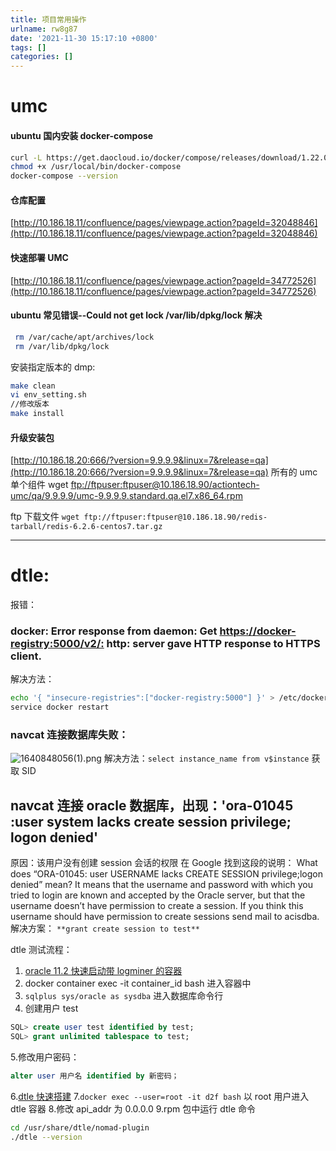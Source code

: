 ```yaml
---
title: 项目常用操作
urlname: rw8g87
date: '2021-11-30 15:17:10 +0800'
tags: []
categories: []
---
```


# umc

#### ubuntu 国内安装 docker-compose

```bash
curl -L https://get.daocloud.io/docker/compose/releases/download/1.22.0/docker-compose-`uname -s`-`uname -m` > /usr/local/bin/docker-compose
chmod +x /usr/local/bin/docker-compose
docker-compose --version
```

#### 仓库配置

[http://10.186.18.11/confluence/pages/viewpage.action?pageId=32048846](http://10.186.18.11/confluence/pages/viewpage.action?pageId=32048846)

#### 快速部署 UMC

[http://10.186.18.11/confluence/pages/viewpage.action?pageId=34772526](http://10.186.18.11/confluence/pages/viewpage.action?pageId=34772526)

#### ubuntu 常见错误--Could not get lock /var/lib/dpkg/lock 解决

```bash
 rm /var/cache/apt/archives/lock
 rm /var/lib/dpkg/lock
```

安装指定版本的 dmp:

```bash
make clean
vi env_setting.sh
//修改版本
make install
```

#### 升级安装包

[http://10.186.18.20:666/?version=9.9.9.9&linux=7&release=qa](http://10.186.18.20:666/?version=9.9.9.9&linux=7&release=qa) 所有的
umc 单个组件
wget [ftp://ftpuser:ftpuser@10.186.18.90/actiontech-umc/qa/9.9.9.9/umc-9.9.9.9.standard.qa.el7.x86_64.rpm](ftp://ftpuser:ftpuser@10.186.18.90/actiontech-umc/qa/9.9.9.9/umc-9.9.9.9.standard.qa.el7.x86_64.rpm)

ftp 下载文件
`wget ftp://ftpuser:ftpuser@10.186.18.90/redis-tarball/redis-6.2.6-centos7.tar.gz`

---

# dtle:

报错：

### docker: Error response from daemon: Get [https://docker-registry:5000/v2/:](https://docker-registry:5000/v2/:) http: server gave HTTP response to HTTPS client.

解决方法：

```bash
echo '{ "insecure-registries":["docker-registry:5000"] }' > /etc/docker/daemon.json
service docker restart
```

### navcat 连接数据库失败：

![1640848056(1).png](https://cdn.nlark.com/yuque/0/2021/png/115484/1640848065565-64400d94-d418-4edf-8c34-456eafb533ae.png#clientId=u654d962c-2bec-4&crop=0&crop=0&crop=1&crop=1&from=paste&height=479&id=W48Ln&margin=%5Bobject%20Object%5D&name=1640848056%281%29.png&originHeight=958&originWidth=1101&originalType=binary∶=1&rotation=0&showTitle=false&size=44060&status=done&style=none&taskId=u69d9526e-408a-476a-81b0-9dd71f18233&title=&width=550.5)
解决方法：`select instance_name from v$instance` 获取 SID

## navcat 连接 oracle 数据库，出现：'ora-01045 :user system lacks create session privilege; logon denied'

原因：该用户没有创建 session 会话的权限
在 Google 找到这段的说明：
What does “ORA-01045: user USERNAME lacks CREATE SESSION privilege;logon denied” mean?
It means that the username and password with which you tried to login are known and accepted by the Oracle server, but that the username doesn’t have permission to create a session. If you think this username should have permission to create sessions send mail to acisdba.
解决方案：
`**grant create session to test**`

dtle 测试流程：

1. [oracle 11.2 快速启动带 logminer 的容器](http://10.186.18.21/sunjian/oracle_cdc)
1. docker container exec -it container_id bash 进入容器中
1. `sqlplus sys/oracle as sysdba` 进入数据库命令行
1. 创建用户 test

```sql
SQL> create user test identified by test;
SQL> grant unlimited tablespace to test;
```

5.修改用户密码：

```sql
alter user 用户名 identified by 新密码；
```

6.[dtle 快速搭建](https://actiontech.github.io/dtle-docs-cn/2/2.0_mysql_replication_1_1.html) 7.`docker exec --user=root -it d2f bash` 以 root 用户进入 dtle 容器 8.修改 api_addr 为 0.0.0.0
9.rpm 包中运行 dtle 命令

```bash
cd /usr/share/dtle/nomad-plugin
./dtle --version
```
